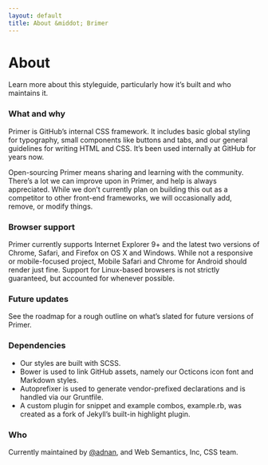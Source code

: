 ```yaml
---
layout: default
title: About &middot; Brimer
---
```


<div class="container about">

  <h1 class="page-title">About</h1>

  <p>Learn more about this styleguide, particularly how it’s built and who maintains it.</p>

  <h3>What and why</h3>

  <p>Primer is GitHub’s internal CSS framework. It includes basic global styling for typography, small components like buttons and tabs, and our general guidelines for writing HTML and CSS. It’s been used internally at GitHub for years now.</p>

  <p>Open-sourcing Primer means sharing and learning with the community. There’s a lot we can improve upon in Primer, and help is always appreciated. While we don’t currently plan on building this out as a competitor to other front-end frameworks, we will occasionally add, remove, or modify things.</p>

  <h3>Browser support</h3>

  <p>Primer currently supports Internet Explorer 9+ and the latest two versions of Chrome, Safari, and Firefox on OS X and Windows. While not a responsive or mobile-focused project, Mobile Safari and Chrome for Android should render just fine. Support for Linux-based browsers is not strictly guaranteed, but accounted for whenever possible.</p>

  <h3>Future updates</h3>

  <p>See the roadmap for a rough outline on what’s slated for future versions of Primer.</p>

  <h3>Dependencies</h3>

  <ul>
    <li>Our styles are built with SCSS.</li>
    <li>Bower is used to link GitHub assets, namely our Octicons icon font and Markdown styles.</li>
    <li>Autoprefixer is used to generate vendor-prefixed declarations and is handled via our Gruntfile.</li>
    <li>A custom plugin for snippet and example combos, example.rb, was created as a fork of Jekyll’s built-in highlight plugin.</li>
  </ul>

  <h3>Who</h3>

  <p>Currently maintained by <a href="https://github.com/websemantics">@adnan</a>, and Web Semantics, Inc, CSS team.</p>

</div>
